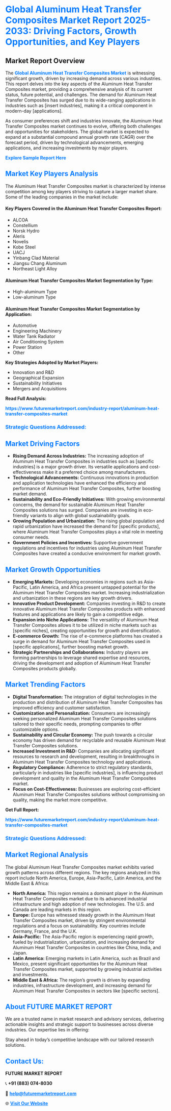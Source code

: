 <h1 style="color: #007BFF;">Global Aluminum Heat Transfer Composites Market Report 2025-2033: Driving Factors, Growth Opportunities, and Key Players</h1>

<section id="overview">
<h2>Market Report Overview</h2>
<p>The <a href="https://www.futuremarketreport.com/industry-report/aluminum-heat-transfer-composites-market" style="color: #007BFF; text-decoration: none;"><strong>Global Aluminum Heat Transfer Composites Market</strong></a> is witnessing significant growth, driven by increasing demand across various industries. This report delves into the key aspects of the Aluminum Heat Transfer Composites market, providing a comprehensive analysis of its current status, future potential, and challenges. The demand for Aluminum Heat Transfer Composites has surged due to its wide-ranging applications in industries such as [insert industries], making it a critical component in modern-day [applications].</p>
<p>As consumer preferences shift and industries innovate, the Aluminum Heat Transfer Composites market continues to evolve, offering both challenges and opportunities for stakeholders. The global market is expected to expand at a substantial compound annual growth rate (CAGR) over the forecast period, driven by technological advancements, emerging applications, and increasing investments by major players.</p>
</section>

<section id="overview">
<p><a href="https://www.futuremarketreport.com/request-sample/reportId=59287" style="color: #007BFF; text-decoration: none;"><strong>Explore Sample Report Here</strong></a></p>
</section>

<section id="key-players">
<h2 style="color: #007BFF;">Market Key Players Analysis</h2>
<p>The Aluminum Heat Transfer Composites market is characterized by intense competition among key players striving to capture a larger market share. Some of the leading companies in the market include:</p>
<h4>Key Players Covered in the Aluminum Heat Transfer Composites Report:</h4>
<ul><li>ALCOA</li><li>Constellium</li><li>Norsk Hydro</li><li>Aleris</li><li>Novelis</li><li>Kobe Steel</li><li>UACJ</li><li>Yinbang Clad Material</li><li>Jiangsu Chang Aluminum</li><li>Northeast Light Alloy</li></ul>
<h4>Aluminum Heat Transfer Composites Market Segmentation by Type:</h4>
<ul><li>High-aluminum Type</li><li>Low-aluminum Type</li></ul>

<h4>Aluminum Heat Transfer Composites Market Segmentation by Application:</h4>
<ul><li>Automotive</li><li>Engineering Machinery</li><li>Water Tank Radiator</li><li>Air Conditioning System</li><li>Power Station</li><li>Other</li></ul>
<p><strong>Key Strategies Adopted by Market Players:</strong></p>
<ul>
<li>Innovation and R&D</li>
<li>Geographical Expansion</li>
<li>Sustainability Initiatives</li>
<li>Mergers and Acquisitions</li>
</ul>
</section>

<section>
<p><strong>Read Full Analysis: </strong></p><a href="https://www.futuremarketreport.com/industry-report/aluminum-heat-transfer-composites-market" style="color: #007BFF; text-decoration: none;"><strong>https://www.futuremarketreport.com/industry-report/aluminum-heat-transfer-composites-market</strong></a>
<h3 style="color: #007BFF;">Strategic Questions Addressed:</h3>
</section>

<section id="driving-factors">
<h2 style="color: #007BFF;">Market Driving Factors</h2>
<ul>
<li><strong>Rising Demand Across Industries:</strong> The increasing adoption of Aluminum Heat Transfer Composites in industries such as [specific industries] is a major growth driver. Its versatile applications and cost-effectiveness make it a preferred choice among manufacturers.</li>
<li><strong>Technological Advancements:</strong> Continuous innovations in production and application technologies have enhanced the efficiency and performance of Aluminum Heat Transfer Composites, further boosting market demand.</li>
<li><strong>Sustainability and Eco-Friendly Initiatives:</strong> With growing environmental concerns, the demand for sustainable Aluminum Heat Transfer Composites solutions has surged. Companies are investing in eco-friendly variants to align with global sustainability goals.</li>
<li><strong>Growing Population and Urbanization:</strong> The rising global population and rapid urbanization have increased the demand for [specific products], where Aluminum Heat Transfer Composites plays a vital role in meeting consumer needs.</li>
<li><strong>Government Policies and Incentives:</strong> Supportive government regulations and incentives for industries using Aluminum Heat Transfer Composites have created a conducive environment for market growth.</li>
</ul>
</section>

<section id="growth-opportunities">
<h2 style="color: #007BFF;">Market Growth Opportunities</h2>
<ul>
<li><strong>Emerging Markets:</strong> Developing economies in regions such as Asia-Pacific, Latin America, and Africa present untapped potential for the Aluminum Heat Transfer Composites market. Increasing industrialization and urbanization in these regions are key growth drivers.</li>
<li><strong>Innovative Product Development:</strong> Companies investing in R&D to create innovative Aluminum Heat Transfer Composites products with enhanced features and applications are likely to gain a competitive edge.</li>
<li><strong>Expansion into Niche Applications:</strong> The versatility of Aluminum Heat Transfer Composites allows it to be utilized in niche markets such as [specific niches], creating opportunities for growth and diversification.</li>
<li><strong>E-commerce Growth:</strong> The rise of e-commerce platforms has created a surge in demand for Aluminum Heat Transfer Composites used in [specific applications], further boosting market growth.</li>
<li><strong>Strategic Partnerships and Collaborations:</strong> Industry players are forming partnerships to leverage shared expertise and resources, driving the development and adoption of Aluminum Heat Transfer Composites products globally.</li>
</ul>
</section>

<section id="trending-factors">
<h2 style="color: #007BFF;">Market Trending Factors</h2>
<ul>
<li><strong>Digital Transformation:</strong> The integration of digital technologies in the production and distribution of Aluminum Heat Transfer Composites has improved efficiency and customer satisfaction.</li>
<li><strong>Customization and Personalization:</strong> Consumers are increasingly seeking personalized Aluminum Heat Transfer Composites solutions tailored to their specific needs, prompting companies to offer customizable options.</li>
<li><strong>Sustainability and Circular Economy:</strong> The push towards a circular economy has driven demand for recyclable and reusable Aluminum Heat Transfer Composites solutions.</li>
<li><strong>Increased Investment in R&D:</strong> Companies are allocating significant resources to research and development, resulting in breakthroughs in Aluminum Heat Transfer Composites technology and applications.</li>
<li><strong>Regulatory Compliance:</strong> Adherence to strict regulatory standards, particularly in industries like [specific industries], is influencing product development and quality in the Aluminum Heat Transfer Composites market.</li>
<li><strong>Focus on Cost-Effectiveness:</strong> Businesses are exploring cost-efficient Aluminum Heat Transfer Composites solutions without compromising on quality, making the market more competitive.</li>
</ul>
</section>

<section>
<p><strong>Get Full Report: </strong></p><a href="https://www.futuremarketreport.com/industry-report/aluminum-heat-transfer-composites-market" style="color: #007BFF; text-decoration: none;"><strong>https://www.futuremarketreport.com/industry-report/aluminum-heat-transfer-composites-market</strong></a>
<h3 style="color: #007BFF;">Strategic Questions Addressed:</h3>
</section>


<section id="regional-analysis">
<h2 style="color: #007BFF;">Market Regional Analysis</h2>
<p>The global Aluminum Heat Transfer Composites market exhibits varied growth patterns across different regions. The key regions analyzed in this report include North America, Europe, Asia-Pacific, Latin America, and the Middle East & Africa:</p>
<ul>
<li><strong>North America:</strong> This region remains a dominant player in the Aluminum Heat Transfer Composites market due to its advanced industrial infrastructure and high adoption of new technologies. The U.S. and Canada are leading markets in this region.</li>
<li><strong>Europe:</strong> Europe has witnessed steady growth in the Aluminum Heat Transfer Composites market, driven by stringent environmental regulations and a focus on sustainability. Key countries include Germany, France, and the U.K.</li>
<li><strong>Asia-Pacific:</strong> The Asia-Pacific region is experiencing rapid growth, fueled by industrialization, urbanization, and increasing demand for Aluminum Heat Transfer Composites in countries like China, India, and Japan.</li>
<li><strong>Latin America:</strong> Emerging markets in Latin America, such as Brazil and Mexico, present significant opportunities for the Aluminum Heat Transfer Composites market, supported by growing industrial activities and investments.</li>
<li><strong>Middle East & Africa:</strong> The region’s growth is driven by expanding industries, infrastructure development, and increasing demand for Aluminum Heat Transfer Composites in sectors like [specific sectors].</li>
</ul>
</section>

<footer>
<h2 style="color: #007BFF;">About FUTURE MARKET REPORT</h2>
<p>We are a trusted name in market research and advisory services, delivering actionable insights and strategic support to businesses across diverse industries. Our expertise lies in offering:</p>

<p>Stay ahead in today’s competitive landscape with our tailored research solutions.</p>

<h2 style="color: #007BFF;">Contact Us:</h2>
<p><strong>FUTURE MARKET REPORT</strong></p>
<p>📞 <strong>+91 (883) 074-8030</strong></p>
<p>📧 <strong><a href="mailto:help@futuremarketreport.com" style="color: #007BFF;">help@futuremarketreport.com</a></strong></p>
<p>🌐 <strong><a href="https://www.futuremarketreport.com/" style="color: #007BFF;">Visit Our Website</a></strong></p>
</footer>